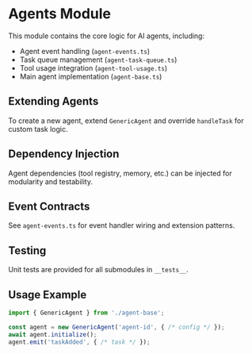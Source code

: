 # Agents Module

This module contains the core logic for AI agents, including:
- Agent event handling (`agent-events.ts`)
- Task queue management (`agent-task-queue.ts`)
- Tool usage integration (`agent-tool-usage.ts`)
- Main agent implementation (`agent-base.ts`)

## Extending Agents

To create a new agent, extend `GenericAgent` and override `handleTask` for custom task logic.

## Dependency Injection

Agent dependencies (tool registry, memory, etc.) can be injected for modularity and testability.

## Event Contracts

See `agent-events.ts` for event handler wiring and extension patterns.

## Testing

Unit tests are provided for all submodules in `__tests__`.

## Usage Example

```typescript
import { GenericAgent } from './agent-base';

const agent = new GenericAgent('agent-id', { /* config */ });
await agent.initialize();
agent.emit('taskAdded', { /* task */ });
```
